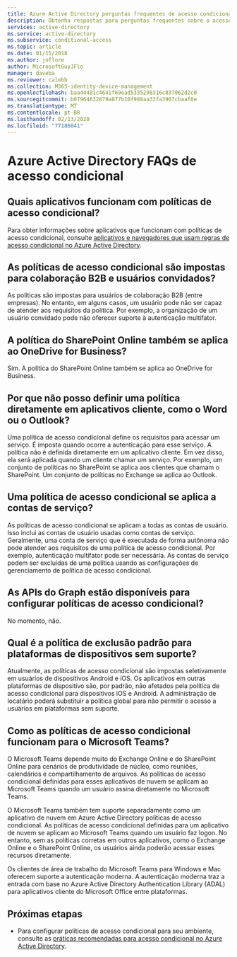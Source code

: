 ```yaml
---
title: Azure Active Directory perguntas frequentes de acesso condicional | Microsoft Docs
description: Obtenha respostas para perguntas frequentes sobre o acesso condicional no Azure Active Directory.
services: active-directory
ms.service: active-directory
ms.subservice: conditional-access
ms.topic: article
ms.date: 01/15/2018
ms.author: joflore
author: MicrosoftGuyJFlo
manager: daveba
ms.reviewer: calebb
ms.collection: M365-identity-device-management
ms.openlocfilehash: baa44481c4641f69ead5335298316c837062d2c0
ms.sourcegitcommit: b07964632879a077b10f988aa33fa3907cbaaf0e
ms.translationtype: MT
ms.contentlocale: pt-BR
ms.lasthandoff: 02/13/2020
ms.locfileid: "77186041"
---
```

# <a name="azure-active-directory-conditional-access-faqs"></a>Azure Active Directory FAQs de acesso condicional

## <a name="which-applications-work-with-conditional-access-policies"></a>Quais aplicativos funcionam com políticas de acesso condicional?

Para obter informações sobre aplicativos que funcionam com políticas de acesso condicional, consulte [aplicativos e navegadores que usam regras de acesso condicional no Azure Active Directory](concept-conditional-access-cloud-apps.md).

## <a name="are-conditional-access-policies-enforced-for-b2b-collaboration-and-guest-users"></a>As políticas de acesso condicional são impostas para colaboração B2B e usuários convidados?

As políticas são impostas para usuários de colaboração B2B (entre empresas). No entanto, em alguns casos, um usuário pode não ser capaz de atender aos requisitos da política. Por exemplo, a organização de um usuário convidado pode não oferecer suporte à autenticação multifator. 

## <a name="does-a-sharepoint-online-policy-also-apply-to-onedrive-for-business"></a>A política do SharePoint Online também se aplica ao OneDrive for Business?

Sim. A política do SharePoint Online também se aplica ao OneDrive for Business.

## <a name="why-cant-i-set-a-policy-directly-on-client-apps-like-word-or-outlook"></a>Por que não posso definir uma política diretamente em aplicativos cliente, como o Word ou o Outlook?

Uma política de acesso condicional define os requisitos para acessar um serviço. É imposta quando ocorre a autenticação para esse serviço. A política não é definida diretamente em um aplicativo cliente. Em vez disso, ela será aplicada quando um cliente chamar um serviço. Por exemplo, um conjunto de políticas no SharePoint se aplica aos clientes que chamam o SharePoint. Um conjunto de políticas no Exchange se aplica ao Outlook.

## <a name="does-a-conditional-access-policy-apply-to-service-accounts"></a>Uma política de acesso condicional se aplica a contas de serviço?

As políticas de acesso condicional se aplicam a todas as contas de usuário. Isso inclui as contas de usuário usadas como contas de serviço. Geralmente, uma conta de serviço que é executada de forma autônoma não pode atender aos requisitos de uma política de acesso condicional. Por exemplo, autenticação multifator pode ser necessária. As contas de serviço podem ser excluídas de uma política usando as configurações de gerenciamento de política de acesso condicional. 

## <a name="are-graph-apis-available-for-configuring-conditional-access-policies"></a>As APIs do Graph estão disponíveis para configurar políticas de acesso condicional?

No momento, não. 

## <a name="what-is-the-default-exclusion-policy-for-unsupported-device-platforms"></a>Qual é a política de exclusão padrão para plataformas de dispositivos sem suporte?

Atualmente, as políticas de acesso condicional são impostas seletivamente em usuários de dispositivos Android e iOS. Os aplicativos em outras plataformas de dispositivo são, por padrão, não afetados pela política de acesso condicional para dispositivos iOS e Android. A administração de locatário poderá substituir a política global para não permitir o acesso a usuários em plataformas sem suporte.

## <a name="how-do-conditional-access-policies-work-for-microsoft-teams"></a>Como as políticas de acesso condicional funcionam para o Microsoft Teams?

O Microsoft Teams depende muito do Exchange Online e do SharePoint Online para cenários de produtividade de núcleo, como reuniões, calendários e compartilhamento de arquivos. As políticas de acesso condicional definidas para esses aplicativos de nuvem se aplicam ao Microsoft Teams quando um usuário assina diretamente no Microsoft Teams.

O Microsoft Teams também tem suporte separadamente como um aplicativo de nuvem em Azure Active Directory políticas de acesso condicional. As políticas de acesso condicional definidas para um aplicativo de nuvem se aplicam ao Microsoft Teams quando um usuário faz logon. No entanto, sem as políticas corretas em outros aplicativos, como o Exchange Online e o SharePoint Online, os usuários ainda poderão acessar esses recursos diretamente.

Os clientes de área de trabalho do Microsoft Teams para Windows e Mac oferecem suporte a autenticação moderna. A autenticação moderna traz a entrada com base no Azure Active Directory Authentication Library (ADAL) para aplicativos cliente do Microsoft Office entre plataformas.

## <a name="next-steps"></a>Próximas etapas

- Para configurar políticas de acesso condicional para seu ambiente, consulte as [práticas recomendadas para acesso condicional no Azure Active Directory](best-practices.md). 

